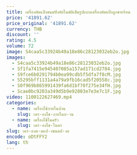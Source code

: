 ```yaml
---
title: เครื่องตัดแป้งขนมปังอัตโนมัติเต็มรูปแบบเครื่องตัดแป้งลูกขายร้อน
price: '41891.62'
price_original: '41891.62'
currency: THB
discount: ''
rating: 4.5
volume: 72
image: S4caa5c33924b49a18e86c28123032eb2o.jpg
images:
  - S4caa5c33924b49a18e86c28123032eb2o.jpg
  - Sf1fa7415e945407085a157ad171cd2784.jpg
  - S9fce6b0291794b0ea99cdb5f5dfa7f8cM.jpg
  - S5295bff1131a4a79a9fb16cad5f20558c.jpg
  - S0f969b865991439fa6d1bf70f275e34fH.jpg
  - Scae0bc9203a349d5b9e92803e7e3e7c1F.jpg
video: 1100122627469.mp4
categories:
  - name: เครื่องใช้ภายในบ้าน
    slug: เคร-องใช-ภายในบ-าน
  - name: เครื่องใช้ในครัว
    slug: เคร-องใช-ในคร
slug: เคร-องต-ดแป-งขนมป-งอ
encode: oDtFFY2
lang: th
---
```

  